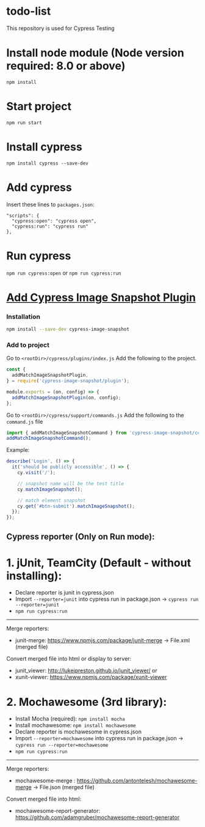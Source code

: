 # todo-list
This repository is used for Cypress Testing

# Install node module (Node version required: 8.0 or above)
```npm install```

# Start project
```npm run start```

# Install cypress
```npm install cypress --save-dev```

# Add cypress
Insert these lines to ```packages.json```:
```
"scripts": {
  "cypress:open": "cypress open",
  "cypress:run": "cypress run"
},
```

# Run cypress
```npm run cypress:open``` or ```npm run cypress:run```


# [Add Cypress Image Snapshot Plugin](https://github.com/palmerhq/cypress-image-snapshot)

### Installation

```bash
npm install --save-dev cypress-image-snapshot
```

### Add to project 

Go to `<rootDir>/cypress/plugins/index.js`
Add the following to the project.

```js
const {
  addMatchImageSnapshotPlugin,
} = require('cypress-image-snapshot/plugin');

module.exports = (on, config) => {
  addMatchImageSnapshotPlugin(on, config);
};
```

Go to `<rootDir>/cypress/support/commands.js`
Add the following to the `command.js` file

```js
import { addMatchImageSnapshotCommand } from 'cypress-image-snapshot/command';
addMatchImageSnapshotCommand();
```

Example: 
```js
describe('Login', () => {
  it('should be publicly accessible', () => {
    cy.visit('/');

    // snapshot name will be the test title
    cy.matchImageSnapshot();

    // match element snapshot
    cy.get('#btn-submit').matchImageSnapshot();
  });
});
```

## Cypress reporter (Only on Run mode):
# 1. jUnit, TeamCity (Default - without installing):
- Declare reporter is junit in cypress.json
- Import ``--reporter=junit`` into cypress run in package.json -> ``cypress run --reporter=junit``
- ``npm run cypress:run``
----------------------------------------
Merge reporters:
- junit-merge: https://www.npmjs.com/package/junit-merge -> File.xml (merged file)

Convert merged file into html or display to server:
- junit_viewer: http://lukejpreston.github.io/junit_viewer/
or
- xunit-viewer: https://www.npmjs.com/package/xunit-viewer

# 2. Mochawesome (3rd library):
- Install Mocha (required): ``npm install mocha``
- Install mochawesome: ``npm install mochawesome``
- Declare reporter is mochawesome in cypress.json
- Import ``--reporter=mochawesome`` into cypress run in package.json -> ``cypress run --reporter=mochawesome``
- ``npm run cypress:run``

----------------------------------------
Merge reporters:
- mochawesome-merge : https://github.com/antontelesh/mochawesome-merge -> File.json (merged file)

Convert merged file into html:
- mochawesome-report-generator: https://github.com/adamgruber/mochawesome-report-generator
